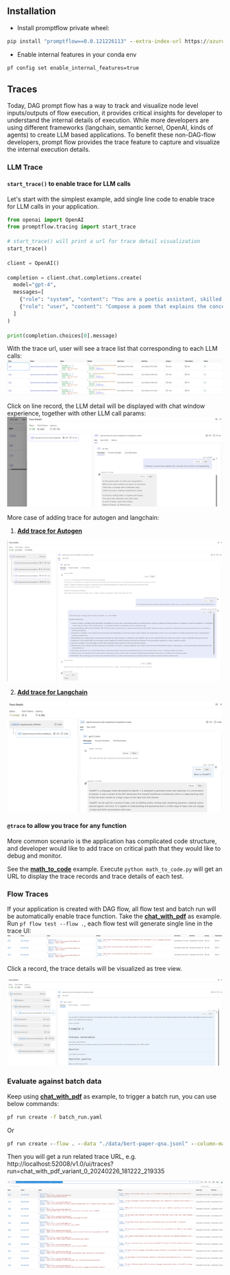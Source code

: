 ## Installation
* Install promptflow private wheel:
```cmd
pip install "promptflow==0.0.121226113" --extra-index-url https://azuremlsdktestpypi.azureedge.net/promptflow/
```
* Enable internal features in your conda env
```cmd
pf config set enable_internal_features=true
```

## Traces
Today, DAG prompt flow has a way to track and visualize node level inputs/outputs of flow execution, it provides critical insights for developer to understand the internal details of execution. While more developers are using different frameworks (langchain, semantic kernel, OpenAI, kinds of agents) to create LLM based applications. To benefit these non-DAG-flow developers, prompt flow provides the trace feature to capture and visualize the internal execution details. 
### LLM Trace
#### **`start_trace()` to enable trace for LLM calls**
Let's start with the simplest example, add single line code to enable trace for LLM calls in your application.
```python
from openai import OpenAI
from promptflow.tracing import start_trace

# start_trace() will print a url for trace detail visualization 
start_trace()

client = OpenAI()

completion = client.chat.completions.create(
  model="gpt-4",
  messages=[
    {"role": "system", "content": "You are a poetic assistant, skilled in explaining complex programming concepts with creative flair."},
    {"role": "user", "content": "Compose a poem that explains the concept of recursion in programming."}
  ]
)

print(completion.choices[0].message)
```

With the trace url, user will see a trace list that corresponding to each LLM calls:
![LLM-trace-list](./img/LLM-trace-list.png)

Click on line record, the LLM detail will be displayed with chat window experience, together with other LLM call params:
![LLM-trace-detail](./img/LLM-trace-detail.png)

More case of adding trace for autogen and langchain:

1. **[Add trace for Autogen](./autogen-groupchat/)**

![autogen-trace-detail](./img/autogen-trace-detail.png)

2. **[Add trace for Langchain](./langchain)**

![langchain-trace-detail](./img/langchain-trace-detail.png)

#### **`@trace` to allow you trace for any function**
More common scenario is the application has complicated code structure, and developer would like to add trace on critical path that they would like to debug and monitor. 

See the **[math_to_code](./math_to_code.py)** example. Execute `python math_to_code.py` will get an URL to display the trace records and trace details of each test.




### Flow Traces
If your application is created with DAG flow, all flow test and batch run will be automatically enable trace function. Take the **[chat_with_pdf](../../flows/chat/chat-with-pdf/)** as example. Run `pf flow test --flow .`, each flow test will generate single line in the trace UI:
![flow-trace-record](./img/flow-trace-records.png)

Click a record, the trace details will be visualized as tree view.

![flow-trace-detail](./img/flow-trace-detail.png)

### Evaluate against batch data
Keep using **[chat_with_pdf](../../flows/chat/chat-with-pdf/)** as example, to trigger a batch run, you can use below commands:

```cmd
pf run create -f batch_run.yaml
```
Or
```cmd
pf run create --flow . --data "./data/bert-paper-qna.jsonl" --column-mapping chat_history='${data.chat_history}' pdf_url='${data.pdf_url}' question='${data.question}'
```
Then you will get a run related trace URL, e.g. http://localhost:52008/v1.0/ui/traces?run=chat_with_pdf_variant_0_20240226_181222_219335

![batch_run_record](./img/batch_run_record.png)